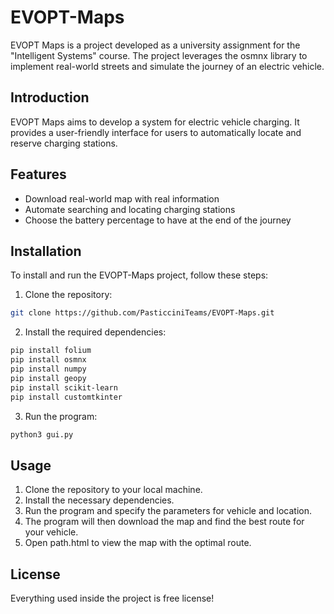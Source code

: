 # EVOPT-Maps

EVOPT Maps is a project developed as a university assignment for the "Intelligent Systems" course. The project leverages the osmnx library to implement real-world streets and simulate the journey of an electric vehicle.

## Introduction

EVOPT Maps aims to develop a system for electric vehicle charging. It provides a user-friendly interface for users to automatically locate and reserve charging stations.

## Features

- Download real-world map with real information
- Automate searching and locating charging stations
- Choose the battery percentage to have at the end of the journey

## Installation

To install and run the EVOPT-Maps project, follow these steps:

1. Clone the repository: 

```bash
git clone https://github.com/PasticciniTeams/EVOPT-Maps.git
```

2. Install the required dependencies: 

```bash
pip install folium
pip install osmnx
pip install numpy
pip install geopy
pip install scikit-learn
pip install customtkinter
```

3. Run the program: 

```bash
python3 gui.py
```

## Usage

1. Clone the repository to your local machine.
2. Install the necessary dependencies.
3. Run the program and specify the parameters for vehicle and location.
4. The program will then download the map and find the best route for your vehicle.
5. Open path.html to view the map with the optimal route.

## License

Everything used inside the project is free license!
